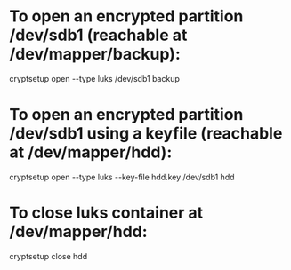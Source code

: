 # To open an encrypted partition /dev/sdb1 (reachable at /dev/mapper/backup):

cryptsetup open --type luks /dev/sdb1 backup

# To open an encrypted partition /dev/sdb1 using a keyfile (reachable at /dev/mapper/hdd):

cryptsetup open --type luks --key-file hdd.key /dev/sdb1 hdd

# To close luks container at /dev/mapper/hdd:

cryptsetup close hdd

